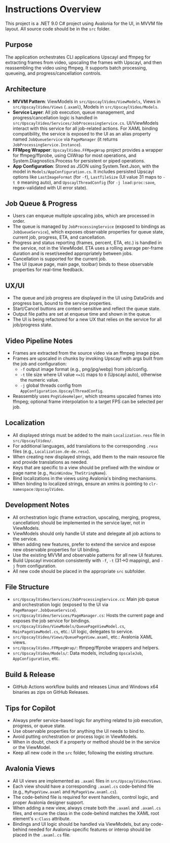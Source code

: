 # Instructions Overview

This project is a .NET 9.0 C# project using Avalonia for the UI, in MVVM file layout. All source code should be in the `src` folder.

## Purpose

The application orchestrates CLI applications Upscayl and ffmpeg for extracting frames from video, upscaling the frames with Upscayl, and then reassembling the video using ffmpeg. It supports batch processing, queueing, and progress/cancellation controls.

## Architecture

- **MVVM Pattern**: ViewModels in `src/UpscaylVideo/ViewModels`, Views in `src/UpscaylVideo/Views` (`.axaml`), Models in `src/UpscaylVideo/Models`.
- **Service Layer**: All job execution, queue management, and progress/cancellation logic is handled in `src/UpscaylVideo/Services/JobProcessingService.cs`. UI/ViewModels interact with this service for all job-related actions. For XAML binding compatibility, the service is exposed to the UI as an alias property named `JobQueueService` via `PageManager` (it returns `JobProcessingService.Instance`).
- **FFMpeg Wrapper**: `UpscaylVideo.FFMpegWrap` project provides a wrapper for ffmpeg/ffprobe, using CliWrap for most operations, and System.Diagnostics.Process for persistent or piped operations.
- **App Configuration**: Stored as JSON using System.Text.Json, with the model in `Models/AppConfiguration.cs`. It includes persisted Upscayl options like `LastImageFormat` (for `-f`), `LastTileSize` (UI value 31 maps to `-t 0` meaning auto), and `UpscaylThreadConfig` (for `-j load:proc:save`, regex-validated with UI error state).

## Job Queue & Progress

- Users can enqueue multiple upscaling jobs, which are processed in order.
- The queue is managed by `JobProcessingService` (exposed to bindings as `JobQueueService`), which exposes observable properties for queue state, current job, progress, ETA, and cancellation.
- Progress and status reporting (frames, percent, ETA, etc.) is handled in the service, not in the ViewModel. ETA uses a rolling average per-frame duration and is reset/seeded appropriately between jobs.
- Cancellation is supported for the current job.
- The UI (queue page, main page, toolbar) binds to these observable properties for real-time feedback.

## UX/UI

- The queue and job progress are displayed in the UI using DataGrids and progress bars, bound to the service properties.
- Start/Cancel buttons are context-sensitive and reflect the queue state.
- Output file paths are set at enqueue time and shown in the queue.
- The UI is being refactored for a new UX that relies on the service for all job/progress state.

## Video Pipeline Notes

- Frames are extracted from the source video via an ffmpeg image pipe.
- Frames are upscaled in chunks by invoking Upscayl with args built from the job and configuration:
  - `-f` output image format (e.g., png/jpg/webp) from job/config.
  - `-t` tile size where UI value `<=31` maps to `0` (Upscayl auto), otherwise the numeric value.
  - `-j` global threads config from `AppConfiguration.UpscaylThreadConfig`.
- Reassembly uses `PngVideoHelper`, which streams upscaled frames into ffmpeg; optional frame interpolation to a target FPS can be selected per job.

## Localization

- All displayed strings must be added to the main `Localization.resx` file in `src/UpscaylVideo/`.
- For additional languages, add translations to the corresponding `.resx` files (e.g., `Localization.de-de.resx`).
- When creating new displayed strings, add them to the main resource file and provide translations as needed.
- Keys that are specific to a view should be prefixed with the window or page name (e.g., `MainWindow_TheStringName`).
- Bind localizations in the views using Avalonia's binding mechanisms.
- When binding to localized strings, ensure an xmlns is pointing to `clr-namespace:UpscaylVideo`.

## Development Notes

- All orchestration logic (frame extraction, upscaling, merging, progress, cancellation) should be implemented in the service layer, not in ViewModels.
- ViewModels should only handle UI state and delegate all job actions to the service.
- When adding new features, prefer to extend the service and expose new observable properties for UI binding.
- Use the existing MVVM and observable patterns for all new UI features.
- Build Upscayl invocation consistently with `-f`, `-t` (31->0 mapping), and `-j` from configuration.
- All new code should be placed in the appropriate `src` subfolder.

## File Structure

- `src/UpscaylVideo/Services/JobProcessingService.cs`: Main job queue and orchestration logic (exposed to the UI via `PageManager.JobQueueService`).
- `src/UpscaylVideo/Services/PageManager.cs`: Hosts the current page and exposes the job service for bindings.
- `src/UpscaylVideo/ViewModels/QueuePageViewModel.cs`, `MainPageViewModel.cs`, etc.: UI logic, delegates to service.
- `src/UpscaylVideo/Views/QueuePageView.axaml`, etc.: Avalonia XAML views.
- `src/UpscaylVideo.FFMpegWrap/`: ffmpeg/ffprobe wrappers and helpers.
- `src/UpscaylVideo/Models/`: Data models, including `UpscaleJob`, `AppConfiguration`, etc.

## Build & Release

- GitHub Actions workflow builds and releases Linux and Windows x64 binaries as zips on GitHub Releases.

## Tips for Copilot

- Always prefer service-based logic for anything related to job execution, progress, or queue state.
- Use observable properties for anything the UI needs to bind to.
- Avoid putting orchestration or process logic in ViewModels.
- When in doubt, check if a property or method should be in the service or the ViewModel.
- Keep all new code in the `src` folder, following the existing structure.

## Avalonia Views

- All UI views are implemented as `.axaml` files in `src/UpscaylVideo/Views`.
- Each view should have a corresponding `.axaml.cs` code-behind file (e.g., `MyPageView.axaml` and `MyPageView.axaml.cs`).
- The code-behind file is required for event handlers, control logic, and proper Avalonia designer support.
- When adding a new view, always create both the `.axaml` and `.axaml.cs` files, and ensure the class in the code-behind matches the XAML root element's `x:Class` attribute.
- Bindings and UI logic should be handled via ViewModels, but any code-behind needed for Avalonia-specific features or interop should be placed in the `.axaml.cs` file.
